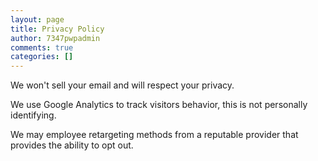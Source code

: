 ```yaml
---
layout: page
title: Privacy Policy
author: 7347pwpadmin
comments: true
categories: []
---
```

We won't sell your email and will respect your privacy.

We use Google Analytics to track visitors behavior, this is not personally identifying.

We may employee retargeting methods from a reputable provider that provides the ability to opt out.

&nbsp;

